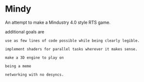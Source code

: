 # Mindy

An attempt to make a Mindustry 4.0 style RTS game. 

  additional goals are
  
    use as few lines of code possible while being clearly legible.
    
    implement shaders for parallel tasks wherever it makes sense.
    
    make a 3D engine to play on

    being a meme
    
    networking with no desyncs.
